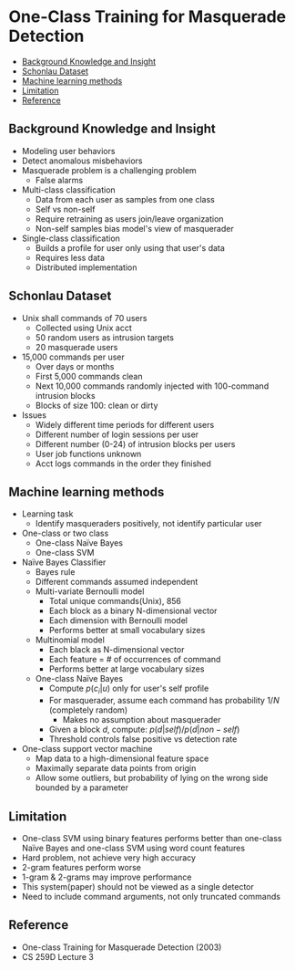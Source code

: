 # One-Class Training for Masquerade Detection

<!-- TOC -->

- [Background Knowledge and Insight](#background-knowledge-and-insight)
- [Schonlau Dataset](#schonlau-dataset)
- [Machine learning methods](#machine-learning-methods)
- [Limitation](#limitation)
- [Reference](#reference)

<!-- /TOC -->

## Background Knowledge and Insight

* Modeling user behaviors
* Detect anomalous misbehaviors
* Masquerade problem is a challenging problem
    * False alarms
* Multi-class classification
    * Data from each user as samples from one class
    * Self vs non-self
    * Require retraining as users join/leave organization
    * Non-self samples bias model's view of masquerader
* Single-class classification
    * Builds a profile for user only using that user's data
    * Requires less data
    * Distributed implementation

## Schonlau Dataset

* Unix shall commands of 70 users
    * Collected using Unix acct
    * 50 random users as intrusion targets
    * 20 masquerade users
* 15,000 commands per user
    * Over days or months
    * First 5,000 commands clean
    * Next 10,000 commands randomly injected with 100-command intrusion blocks
    * Blocks of size 100: clean or dirty
* Issues
    * Widely different time periods for different users
    * Different number of login sessions per user
    * Different number (0-24) of intrusion blocks per users
    * User job functions unknown
    * Acct logs commands in the order they finished

## Machine learning methods

* Learning task
    * Identify masqueraders positively, not identify particular user
* One-class or two class
    * One-class Naïve Bayes
    * One-class SVM
* Naïve Bayes Classifier
    * Bayes rule
    * Different commands assumed independent
    * Multi-variate Bernoulli model
        * Total unique commands(Unix), 856
        * Each block as a binary N-dimensional vector
        * Each dimension with Bernoulli model
        * Performs better at small vocabulary sizes
    * Multinomial model
        * Each black as N-dimensional vector
        * Each feature = # of occurrences of command
        * Performs better at large vocabulary sizes
    * One-class Naïve Bayes
        *  Compute $p(c_i|u)$ only for user's self profile
        *  For masquerader, assume each command has probability $1/N$ (completely random)
            * Makes no assumption about masquerader
        *  Given a block $d$, compute: $p(d|self)/p(d|non-self)$
        *  Threshold controls false positive vs detection rate
* One-class support vector machine
    * Map data to a high-dimensional feature space
    * Maximally separate data points from origin
    * Allow some outliers, but probability of lying on the wrong side bounded by a parameter

## Limitation

* One-class SVM using binary features performs better than one-class Naïve Bayes and one-class SVM using word count features
* Hard problem, not achieve very high accuracy
* 2-gram features perform worse
* 1-gram & 2-grams may improve performance
* This system(paper) should not be viewed as a single detector
* Need to include command arguments, not only truncated commands

## Reference

* One-class Training for Masquerade Detection (2003)
* CS 259D Lecture 3
